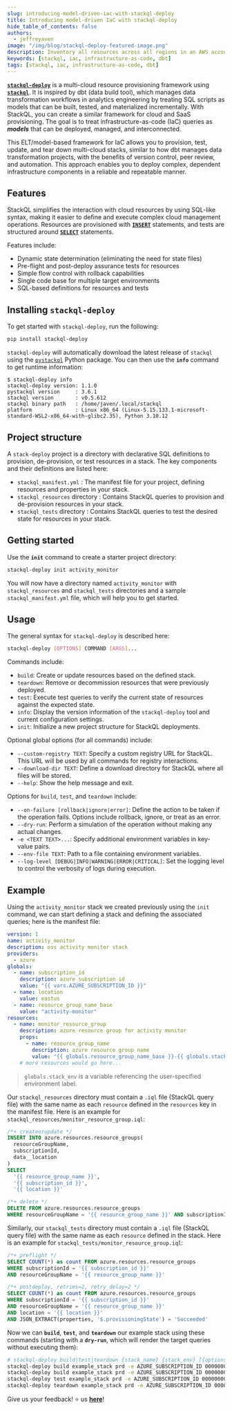 ```yaml
---
slug: introducing-model-driven-iac-with-stackql-deploy 
title: Introducing model-driven IaC with stackql-deploy
hide_table_of_contents: false
authors:	
  - jeffreyaven
image: "/img/blog/stackql-deploy-featured-image.png"
description: Inventory all resources across all regions in an AWS account.
keywords: [stackql, iac, infrastructure-as-code, dbt]
tags: [stackql, iac, infrastructure-as-code, dbt]
---
```


[__`stackql-deploy`__](https://pypi.org/project/stack-deploy/) is a multi-cloud resource provisioning framework using [__`stackql`__](https://github.com/stackql/stackql). It is inspired by dbt (data build tool), which manages data transformation workflows in analytics engineering by treating SQL scripts as models that can be built, tested, and materialized incrementally. With StackQL, you can create a similar framework for cloud and SaaS provisioning. The goal is to treat infrastructure-as-code (IaC) queries as __*models*__ that can be deployed, managed, and interconnected.  

This ELT/model-based framework for IaC allows you to provision, test, update, and tear down multi-cloud stacks, similar to how dbt manages data transformation projects, with the benefits of version control, peer review, and automation. This approach enables you to deploy complex, dependent infrastructure components in a reliable and repeatable manner.  

## Features

StackQL simplifies the interaction with cloud resources by using SQL-like syntax, making it easier to define and execute complex cloud management operations. Resources are provisioned with [__`INSERT`__](/docs/language-spec/insert) statements, and tests are structured around [__`SELECT`__](/docs/language-spec/select) statements.

Features include:

- Dynamic state determination (eliminating the need for state files)
- Pre-flight and post-deploy assurance tests for resources
- Simple flow control with rollback capabilities
- Single code base for multiple target environments
- SQL-based definitions for resources and tests

## Installing `stackql-deploy`

To get started with `stackql-deploy`, run the following:

```bash
pip install stackql-deploy
```

`stackql-deploy` will automatically download the latest release of `stackql` using the [`pystackql`](https://pypi.org/project/pystackql/) Python package. You can then use the __`info`__ command to get runtime information:

```
$ stackql-deploy info
stackql-deploy version: 1.1.0
pystackql version     : 3.6.1
stackql version       : v0.5.612
stackql binary path   : /home/javen/.local/stackql
platform              : Linux x86_64 (Linux-5.15.133.1-microsoft-standard-WSL2-x86_64-with-glibc2.35), Python 3.10.12
```

## Project structure

A `stack-deploy` project is a directory with declarative SQL definitions to provision, de-provision, or test resources in a stack. The key components and their definitions are listed here:

- `stackql_manifest.yml` : The manifest file for your project, defining resources and properties in your stack.
- `stackql_resources` directory : Contains StackQL queries to provision and de-provision resources in your stack.
- `stackql_tests` directory : Contains StackQL queries to test the desired state for resources in your stack.

## Getting started

Use the __`init`__ command to create a starter project directory:

```bash
stackql-deploy init activity_monitor
```

You will now have a directory named `activity_monitor` with `stackql_resources` and `stackql_tests` directories and a sample `stackql_manifest.yml` file, which will help you to get started.

## Usage

The general syntax for `stackql-deploy` is described here:

```bash
stackql-deploy [OPTIONS] COMMAND [ARGS]...
```

Commands include:

- `build`: Create or update resources based on the defined stack.
- `teardown`: Remove or decommission resources that were previously deployed.
- `test`: Execute test queries to verify the current state of resources against the expected state.
- `info`: Display the version information of the `stackql-deploy` tool and current configuration settings.
- `init`: Initialize a new project structure for StackQL deployments.

Optional global options (for all commands) include:

- `--custom-registry TEXT`: Specify a custom registry URL for StackQL. This URL will be used by all commands for registry interactions.
- `--download-dir TEXT`: Define a download directory for StackQL where all files will be stored.
- `--help`: Show the help message and exit.

Options for `build`, `test`, and `teardown` include:

- `--on-failure [rollback|ignore|error]`: Define the action to be taken if the operation fails. Options include rollback, ignore, or treat as an error.
- `--dry-run`: Perform a simulation of the operation without making any actual changes.
- `-e <TEXT TEXT>...`: Specify additional environment variables in key-value pairs.
- `--env-file TEXT`: Path to a file containing environment variables.
- `--log-level [DEBUG|INFO|WARNING|ERROR|CRITICAL]`: Set the logging level to control the verbosity of logs during execution.

## Example

Using the `activity_monitor` stack we created previously using the `init` command, we can start defining a stack and defining the associated queries; here is the manifest file:

```yaml
version: 1
name: activity_monitor
description: oss activity monitor stack
providers:
  - azure
globals:
  - name: subscription_id
    description: azure subscription id
    value: "{{ vars.AZURE_SUBSCRIPTION_ID }}"
  - name: location
    value: eastus
  - name: resource_group_name_base
    value: "activity-monitor"
resources:
  - name: monitor_resource_group
    description: azure resource group for activity monitor
    props:
      - name: resource_group_name
        description: azure resource group name
        value: "{{ globals.resource_group_name_base }}-{{ globals.stack_env }}"
	# more resources would go here...
```

> `globals.stack_env` is a variable referencing the user-specified environment label.

Our `stackql_resources` directory must contain a `.iql` file (StackQL query file) with the same name as each `resource` defined in the `resources` key in the manifest file. Here is an example for `stackql_resources/monitor_resource_group.iql`:

```sql
/*+ createorupdate */
INSERT INTO azure.resources.resource_groups(
  resourceGroupName,
  subscriptionId,
  data__location
)
SELECT
  '{{ resource_group_name }}',
  '{{ subscription_id }}',
  '{{ location }}'

/*+ delete */
DELETE FROM azure.resources.resource_groups 
WHERE resourceGroupName = '{{ resource_group_name }}' AND subscriptionId = '{{ subscription_id }}'
```

Similarly, our `stackql_tests` directory must contain a `.iql` file (StackQL query file) with the same name as each `resource` defined in the stack. Here is an example for `stackql_tests/monitor_resource_group.iql`:

```sql
/*+ preflight */
SELECT COUNT(*) as count FROM azure.resources.resource_groups
WHERE subscriptionId = '{{ subscription_id }}'
AND resourceGroupName = '{{ resource_group_name }}'

/*+ postdeploy, retries=2, retry_delay=2 */
SELECT COUNT(*) as count FROM azure.resources.resource_groups
WHERE subscriptionId = '{{ subscription_id }}'
AND resourceGroupName = '{{ resource_group_name }}'
AND location = '{{ location }}'
AND JSON_EXTRACT(properties, '$.provisioningState') = 'Succeeded'
```

Now we can __`build`__, __`test`__, and __`teardown`__ our example stack using these commands (starting with a __`dry-run`__, which will render the target queries without executing them):

```bash
# stackql-deploy build|test|teardown {stack_name} {stack_env} [{options}]
stackql-deploy build example_stack prd -e AZURE_SUBSCRIPTION_ID 00000000-0000-0000-0000-000000000000 --dry-run
stackql-deploy build example_stack prd -e AZURE_SUBSCRIPTION_ID 00000000-0000-0000-0000-000000000000
stackql-deploy test example_stack prd -e AZURE_SUBSCRIPTION_ID 00000000-0000-0000-0000-000000000000
stackql-deploy teardown example_stack prd -e AZURE_SUBSCRIPTION_ID 00000000-0000-0000-0000-000000000000
```

Give us your feedback! ⭐ us [__here__](https://github.com/stackql/stackql)!